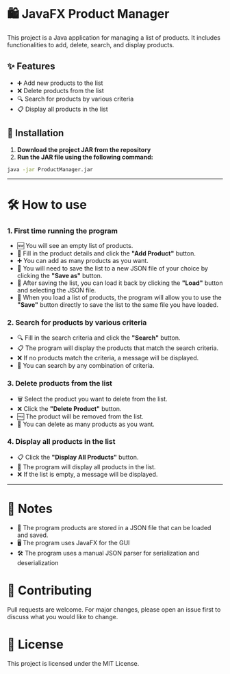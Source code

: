 # 🛍️ JavaFX Product Manager
This project is a Java application for managing a list of products. It includes functionalities to add, delete, search, and display products.

## ✨ Features
* ➕ Add new products to the list
* ❌ Delete products from the list
* 🔍 Search for products by various criteria
* 📋 Display all products in the list

## 🚀 Installation
1. **Download the project JAR from the repository**
2. **Run the JAR file using the following command:**
```bash
java -jar ProductManager.jar
```

---

# 🛠️ How to use

### 1. First time running the program
* 🆕 You will see an empty list of products.
* 📝 Fill in the product details and click the **"Add Product"** button.
* ➕ You can add as many products as you want.
* 💾 You will need to save the list to a new JSON file of your choice by clicking the **"Save as"** button.
* 📂 After saving the list, you can load it back by clicking the **"Load"** button and selecting the JSON file.
* 🔄 When you load a list of products, the program will allow you to use the **"Save"** button directly to save the list to the same file you have loaded.

### 2. Search for products by various criteria
* 🔍 Fill in the search criteria and click the **"Search"** button.
* 📋 The program will display the products that match the search criteria.
* ❌ If no products match the criteria, a message will be displayed.
* 🔄 You can search by any combination of criteria.

### 3. Delete products from the list
* 🗑️ Select the product you want to delete from the list.
* ❌ Click the **"Delete Product"** button.
* 🆓 The product will be removed from the list.
* 🔄 You can delete as many products as you want.

### 4. Display all products in the list
* 📋 Click the **"Display All Products"** button.
* 👀 The program will display all products in the list.
* ❌ If the list is empty, a message will be displayed.

---

# 📝 Notes
* 📂 The program products are stored in a JSON file that can be loaded and saved.
* 🖥️ The program uses JavaFX for the GUI
* 🛠️ The program uses a manual JSON parser for serialization and deserialization



# 🤝  Contributing 
Pull requests are welcome. 
For major changes, please open an issue first to discuss what you would like to change.

# 📄 License
This project is licensed under the MIT License.